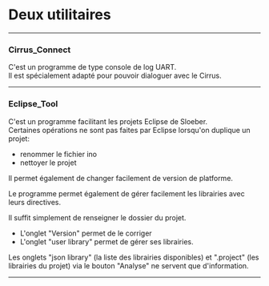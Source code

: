 # Deux utilitaires

---
### Cirrus_Connect
C'est un programme de type console de log UART.<br>
Il est spécialement adapté pour pouvoir dialoguer avec le Cirrus.<br>

---
### Eclipse_Tool
C'est un programme facilitant les projets Eclipse de Sloeber.<br>
Certaines opérations ne sont pas faites par Eclipse lorsqu'on duplique un projet:
- renommer le fichier ino 
- nettoyer le projet

Il permet également de changer facilement de version de platforme.<br>

Le programme permet également de gérer facilement les librairies avec leurs directives.<br>

Il suffit simplement de renseigner le dossier du projet. <br>
- L'onglet "Version" permet de le corriger
- L'onglet "user library" permet de gérer ses librairies.


Les onglets "json library" (la liste des librairies disponibles) et ".project" (les librairies du projet) via le bouton "Analyse" ne servent que d'information.


---

